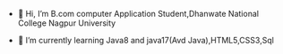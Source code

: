 - 👋 Hi, I’m B.com computer Application Student,Dhanwate National College Nagpur University

- 🌱 I’m currently learning Java8 and java17(Avd Java),HTML5,CSS3,Sql


<!---
Aryamate/Aryamate is a ✨ special ✨ repository because its `README.md` (this file) appears on your GitHub profile.
You can click the Preview link to take a look at your changes.
--->
